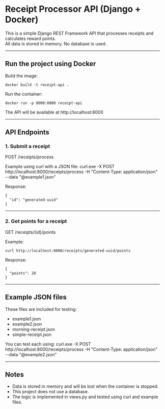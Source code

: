 # Receipt Processor API (Django + Docker)

This is a simple Django REST Framework API that processes receipts and calculates reward points.  
All data is stored in memory. No database is used.

---

## Run the project using Docker

Build the image:

    docker build -t receipt-api .

Run the container:

    docker run -p 8000:8000 receipt-api

The API will be available at http://localhost:8000

---

## API Endpoints

### 1. Submit a receipt

POST /receipts/process

Example using curl with a JSON file:
curl.exe -X POST http://localhost:8000/receipts/process -H "Content-Type: application/json" --data "@example1.json"


Response:

    {
      "id": "generated-uuid"
    }

---

### 2. Get points for a receipt

GET /receipts/{id}/points

Example:

    curl http://localhost:8000/receipts/generated-uuid/points

Response:

    {
      "points": 28
    }

---

## Example JSON files

These files are included for testing:

- example1.json
- example2.json
- morning-receipt.json
- simple-receipt.json

You can test each using:
curl.exe -X POST http://localhost:8000/receipts/process -H "Content-Type: application/json" --data "@example2.json"

---

## Notes

- Data is stored in memory and will be lost when the container is stopped.
- This project does not use a database.
- The logic is implemented in views.py and tested using curl and example files.
